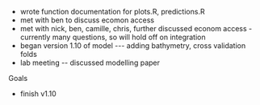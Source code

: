 * wrote function documentation for plots.R, predictions.R
* met with ben to discuss ecomon access
* met with nick, ben, camille, chris, further discussed econom access - currently many questions, so will hold off on integration
* began version 1.10 of model --- adding bathymetry, cross validation folds
* lab meeting -- discussed modelling paper

Goals

* finish v1.10
